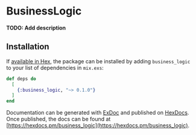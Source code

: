 # BusinessLogic

**TODO: Add description**

## Installation

If [available in Hex](https://hex.pm/docs/publish), the package can be installed
by adding `business_logic` to your list of dependencies in `mix.exs`:

```elixir
def deps do
  [
    {:business_logic, "~> 0.1.0"}
  ]
end
```

Documentation can be generated with [ExDoc](https://github.com/elixir-lang/ex_doc)
and published on [HexDocs](https://hexdocs.pm). Once published, the docs can
be found at [https://hexdocs.pm/business_logic](https://hexdocs.pm/business_logic).

